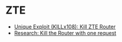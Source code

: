 # ZTE
- [Unique Exploit (KILLx108): Kill ZTE Router](https://www.vicarius.io/vsociety/blog/unique-exploit-killx108-kill-zte-router)
- [Research: Kill the Router with one request](https://www.vicarius.io/vsociety/blog/research-kill-the-router-with-one-request)
